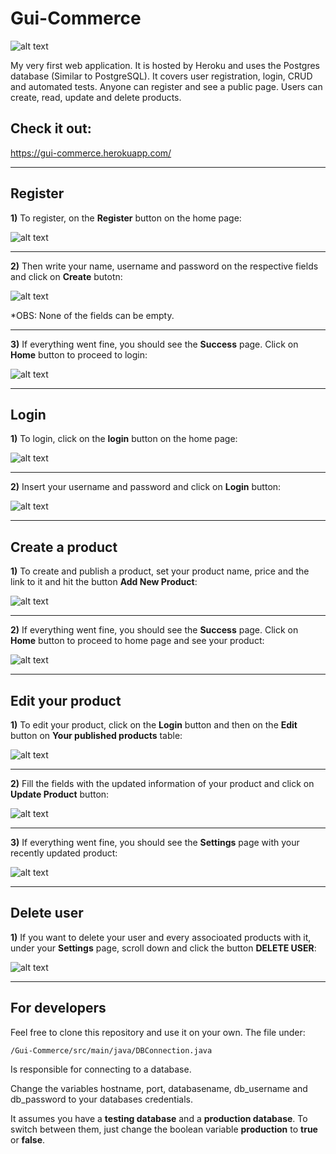 # Gui-Commerce

![alt text](https://github.com/guidias1212/Gui-Commerce/blob/master/images/logo.jpg)

  My very first web application. It is hosted by Heroku and uses the Postgres database (Similar to PostgreSQL). It covers user registration, login, CRUD and automated tests. Anyone can register and see a public page. Users can create, read, update and delete products.

## Check it out:

https://gui-commerce.herokuapp.com/

---


## Register

**1)** To register, on the **Register** button on the home page:

![alt text](https://github.com/guidias1212/Gui-Commerce/blob/master/images/register1.png)

---


**2)** Then write your name, username and password on the respective fields and click on **Create** butotn:

![alt text](https://github.com/guidias1212/Gui-Commerce/blob/master/images/register2.png)

*OBS: None of the fields can be empty.

---


**3)** If everything went fine, you should see the **Success** page. Click on **Home** button to proceed to login:

![alt text](https://github.com/guidias1212/Gui-Commerce/blob/master/images/success.png)

---


## Login

**1)** To login, click on the **login** button on the home page:

![alt text](https://github.com/guidias1212/Gui-Commerce/blob/master/images/login1.png)

---


**2)** Insert your username and password and click on **Login** button:

![alt text](https://github.com/guidias1212/Gui-Commerce/blob/master/images/login2.png)

---


## Create a product

**1)** To create and publish a product, set your product name, price and the link to it and hit the button **Add New Product**:

![alt text](https://github.com/guidias1212/Gui-Commerce/blob/master/images/create_product1.png)

---


**2)** If everything went fine, you should see the **Success** page. Click on **Home** button to proceed to home page and see your product:

![alt text](https://github.com/guidias1212/Gui-Commerce/blob/master/images/create_product2.png)

---


## Edit your product

**1)** To edit your product, click on the **Login** button and then on the **Edit** button on **Your published products** table:

![alt text](https://github.com/guidias1212/Gui-Commerce/blob/master/images/edit_product1.png)

---


**2)** Fill the fields with the updated information of your product and click on **Update Product** button:

![alt text](https://github.com/guidias1212/Gui-Commerce/blob/master/images/edit_product2.png)

---


**3)** If everything went fine, you should see the **Settings** page with your recently updated product:

![alt text](https://github.com/guidias1212/Gui-Commerce/blob/master/images/edit_product3.png)

---


## Delete user

**1)** If you want to delete your user and every associoated products with it, under your **Settings** page, scroll down and click the button **DELETE USER**:

![alt text](https://github.com/guidias1212/Gui-Commerce/blob/master/images/delete.png)

---


## For developers

Feel free to clone this repository and use it on your own. The file under:

```
/Gui-Commerce/src/main/java/DBConnection.java
```

Is responsible for connecting to a database.

Change the variables hostname, port, databasename, db_username and db_password to your databases credentials.

It assumes you have a **testing database** and a **production database**. To switch between them, just change the boolean variable **production** to **true** or **false**.